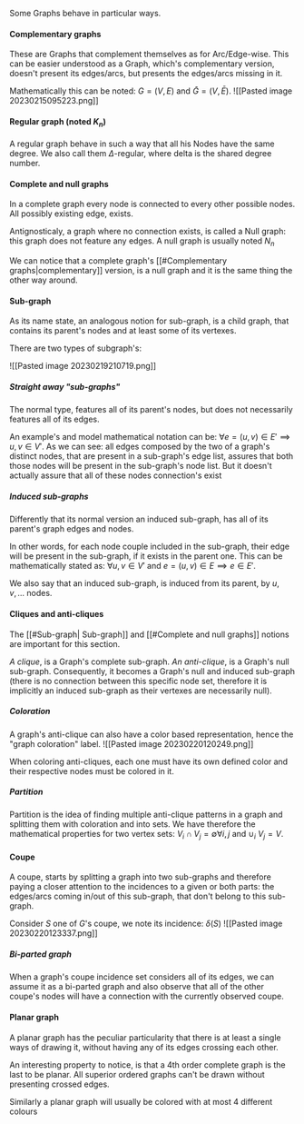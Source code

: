Some Graphs behave in particular ways.

#### Complementary graphs
These are Graphs that complement themselves as for Arc/Edge-wise. This can be easier understood as a Graph, which's complementary version, doesn't present its edges/arcs, but presents the edges/arcs missing in it.

Mathematically this can be noted: $G=(V, E)$ and $\bar G=(V, \bar E)$.
![[Pasted image 20230215095223.png]]

#### Regular graph (noted $K_n$)
A regular graph behave in such a way that all his Nodes have the same degree. We also call them $\Delta$-regular, where delta is the shared degree number.

#### Complete and null graphs
In a complete graph every node is connected to every other possible nodes. All possibly existing edge, exists. 

Antignosticaly, a graph where no connection exists, is called a Null graph: this graph does not feature any edges.
A null graph is usually noted $N_n$

We can notice that a complete graph's [[#Complementary graphs|complementary]] version, is a null graph and it is the same thing the other way around.

#### Sub-graph
As its name state, an analogous notion for sub-graph, is a child graph, that contains its parent's nodes and at least some of its vertexes.

There are two types of subgraph's:

![[Pasted image 20230219210719.png]]
##### Straight away "sub-graphs"
The normal type, features all of its parent's nodes, but does not necessarily features all of its edges.

An example's and model mathematical notation can be: $\forall e=(u,v)\in E' \implies u, v \in V'$. 
As we can see: all edges composed by the two of a graph's distinct nodes, that are present in a sub-graph's edge list, assures that both those nodes will be present in the sub-graph's node list. But it doesn't actually assure that all of these nodes connection's exist

##### Induced sub-graphs
Differently that its normal version an induced sub-graph, has all of its parent's graph edges and nodes.

In other words, for each node couple included in the sub-graph, their edge will be present in the sub-graph, if it exists in the parent one.
This can be mathematically stated as: $\forall u,v \in V'$ and $e = (u, v)\in E \implies e \in E'$. 

We also say that an induced sub-graph, is induced from its parent, by ${u, v, ...}$ nodes.

#### Cliques and anti-cliques
The [[#Sub-graph| Sub-graph]] and [[#Complete and null graphs]] notions are important for this section.

_A clique_, is a Graph's complete sub-graph. 
_An  anti-clique_, is a Graph's null sub-graph. Consequently, it becomes a Graph's null and induced sub-graph (there is no connection between this specific node set, therefore it is implicitly an induced sub-graph as their vertexes are necessarily null).

##### Coloration
A graph's anti-clique can also have a color based representation, hence the "graph coloration" label. 
![[Pasted image 20230220120249.png]]

When coloring anti-cliques, each one must have its own defined color and their respective nodes must be colored in it. 

##### Partition
Partition is the idea of finding multiple anti-clique patterns in a graph and splitting them with coloration and into sets. 
We have therefore the mathematical properties for two vertex sets: $V_i \cap V_j = \emptyset \forall i, j$ and $\cup_i\ V_j = V$.

#### Coupe
A coupe, starts by splitting a graph into two sub-graphs and therefore paying a closer attention to the incidences to a given or both parts: the edges/arcs coming in/out of this sub-graph, that don't belong to this sub-graph.

Consider $S$ one of $G$'s coupe, we note its incidence: $\delta(S)$
![[Pasted image 20230220123337.png]]

##### Bi-parted graph
When a graph's coupe incidence set considers all of its edges, we can assume it as a bi-parted graph and also observe that all of the other coupe's nodes will have a connection with the currently observed coupe.

#### Planar graph
A planar graph has the peculiar particularity that there is at least a single ways of drawing it, without having any of its edges crossing each other.

An interesting property to notice, is that a 4th order complete graph is the last to be planar. All superior ordered graphs can't be drawn without presenting crossed edges. 

Similarly a planar graph will usually be colored with at most 4 different colours
